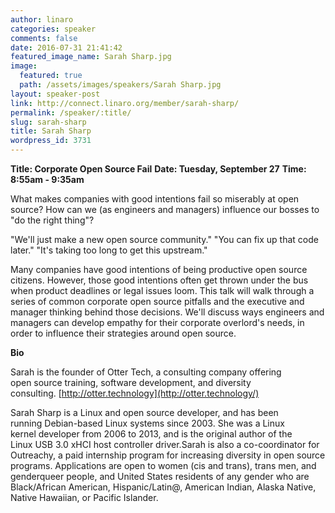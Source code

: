 ```yaml
---
author: linaro
categories: speaker
comments: false
date: 2016-07-31 21:41:42
featured_image_name: Sarah Sharp.jpg
image:
  featured: true
  path: /assets/images/speakers/Sarah Sharp.jpg
layout: speaker-post
link: http://connect.linaro.org/member/sarah-sharp/
permalink: /speaker/:title/
slug: sarah-sharp
title: Sarah Sharp
wordpress_id: 3731
---
```


**Title: Corporate Open Source Fail**
**Date: Tuesday, September 27**
**Time: 8:55am - 9:35am**



What makes companies with good intentions fail so miserably at open source? How can we (as engineers and managers) influence our bosses to "do the right thing"?

"We'll just make a new open source community."
"You can fix up that code later."
"It's taking too long to get this upstream."

Many companies have good intentions of being productive open source citizens. However, those good intentions often get thrown under the bus when product deadlines or legal issues loom. This talk will walk through a series of common corporate open source pitfalls and the executive and manager thinking behind those decisions. We'll discuss ways engineers and managers can develop empathy for their corporate overlord's needs, in order to influence their strategies around open source.



**Bio**

Sarah is the founder of Otter Tech, a consulting company offering open source training, software development, and diversity consulting. [http://otter.technology](http://otter.technology/)

Sarah Sharp is a Linux and open source developer, and has been running Debian-based Linux systems since 2003. She was a Linux kernel developer from 2006 to 2013, and is the original author of the Linux USB 3.0 xHCI host controller driver.Sarah is also a co-coordinator for Outreachy, a paid internship program for increasing diversity in open source programs. Applications are open to women (cis and trans), trans men, and genderqueer people, and United States residents of any gender who are Black/African American, Hispanic/Latin@, American Indian, Alaska Native, Native Hawaiian, or Pacific Islander.